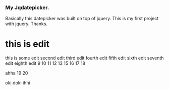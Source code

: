 <h3>My Jqdatepicker.</h3>
<p>Basically this datepicker was built on top of jquery. This is my first project with jquery. Thanks.</p>

this is edit
=======
this is some edit
second edit
third edit
fourth edit
fifth edit
sixth edit
seventh edit
eighth edit
9
10
11
12
13
15
16
17
18


ahha
19
20

oki doki
ihhi
